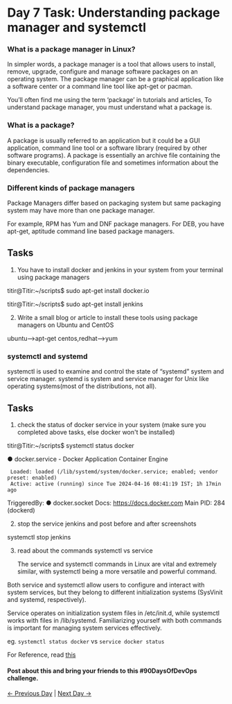 # Day 7 Task: Understanding package manager and systemctl

### What is a package manager in Linux?

In simpler words, a package manager is a tool that allows users to install, remove, upgrade, configure and manage software packages on an operating system. The package manager can be a graphical application like a software center or a command line tool like apt-get or pacman.

You’ll often find me using the term ‘package’ in tutorials and articles, To understand package manager, you must understand what a package is.

### What is a package?

A package is usually referred to an application but it could be a GUI application, command line tool or a software library (required by other software programs). A package is essentially an archive file containing the binary executable, configuration file and sometimes information about the dependencies.

### Different kinds of package managers

Package Managers differ based on packaging system but same packaging system may have more than one package manager.

For example, RPM has Yum and DNF package managers. For DEB, you have apt-get, aptitude command line based package managers.

## Tasks

1.  You have to install docker and jenkins in your system from your terminal using package managers

  titir@Titir:~/scripts$ sudo apt-get install docker.io

 titir@Titir:~/scripts$ sudo apt-get install jenkins

2.  Write a small blog or article to install these tools using package managers on Ubuntu and CentOS

   ubuntu-->apt-get
   centos,redhat-->yum

### systemctl and systemd

systemctl is used to examine and control the state of “systemd” system and service manager. systemd is system and service manager for Unix like operating systems(most of the distributions, not all).

## Tasks

1.  check the status of docker service in your system (make sure you completed above tasks, else docker won't be installed)

   titir@Titir:~/scripts$ systemctl status docker
   
● docker.service - Docker Application Container Engine

     Loaded: loaded (/lib/systemd/system/docker.service; enabled; vendor preset: enabled)
     Active: active (running) since Tue 2024-04-16 08:41:19 IST; 1h 17min ago
TriggeredBy: ● docker.socket
       Docs: https://docs.docker.com
   Main PID: 284 (dockerd)

2.  stop the service jenkins and post before and after screenshots

   systemctl stop jenkins

3.  read about the commands systemctl vs service
   
    The service and systemctl commands in Linux are vital and extremely similar, with systemctl being a more versatile and powerful command.
    
 Both service and systemctl allow users to configure and interact with system services, but they belong to different initialization systems (SysVinit and systemd, respectively).
 
 Service operates on initialization system files in /etc/init.d, while systemctl works with files in /lib/systemd. Familiarizing yourself with both commands is important for managing system services effectively.

eg. `systemctl status docker` vs `service docker status`

For Reference, read [this](https://www.howtogeek.com/devops/how-to-check-if-the-docker-daemon-or-a-container-is-running/#:~:text=Checking%20With%20Systemctl&text=Check%20what%27s%20displayed%20under%20%E2%80%9CActive,running%20sudo%20systemctl%20start%20docker%20.)

#### Post about this and bring your friends to this #90DaysOfDevOps challenge.

[← Previous Day](../day06/README.md) | [Next Day →](../day08/README.md)
